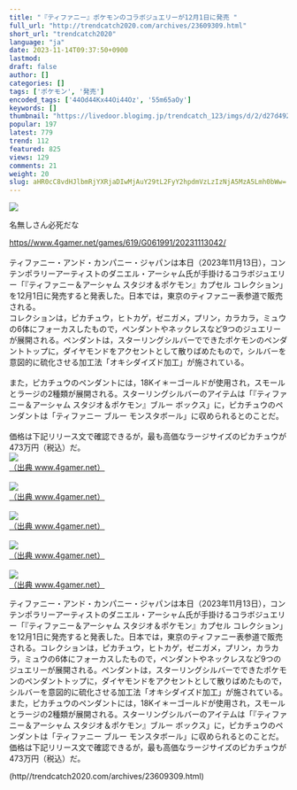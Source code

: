 ```yaml
---
title: "『ティファニー』ポケモンのコラボジュエリーが12月1日に発売 "
full_url: "http://trendcatch2020.com/archives/23609309.html"
short_url: "trendcatch2020"
language: "ja"
date: 2023-11-14T09:37:50+0900
lastmod: 
draft: false
author: []
categories: []
tags: ['ポケモン', '発売']
encoded_tags: ['44Od44Kx44Oi44Oz', '55m65aOy']
keywords: []
thumbnail: "https://livedoor.blogimg.jp/trendcatch_123/imgs/d/2/d27d492b.jpg"
popular: 197
latest: 779
trend: 112
featured: 825
views: 129
comments: 21
weight: 20
slug: aHR0cC8vdHJlbmRjYXRjaDIwMjAuY29tL2FyY2hpdmVzLzIzNjA5MzA5Lmh0bWw=
---
```


![](https://livedoor.blogimg.jp/trendcatch_123/imgs/d/2/d27d492b.jpg)

<div><p>名無しさん必死だな </p><a target='_blank' href='https//www.4gamer.net/games/619/G061991/20231113042/'>https//www.4gamer.net/games/619/G061991/20231113042/</a> <br> <br> ティファニー・アンド・カンパニー・ジャパンは本日（2023年11月13日），コンテンポラリーアーティストのダニエル・アーシャム氏が手掛けるコラボジュエリー「『ティファニー＆アーシャム スタジオ＆ポケモン』カプセル コレクション」を12月1日に発売すると発表した。日本では，東京のティファニー表参道で販売される。 <br> コレクションは，ピカチュウ，ヒトカゲ，ゼニガメ，プリン，カラカラ，ミュウの6体にフォーカスしたもので，ペンダントやネックレスなど9つのジュエリーが展開される。ペンダントは，スターリングシルバーでできたポケモンのペンダントトップに，ダイヤモンドをアクセントとして散りばめたもので，シルバーを意図的に硫化させる加工法「オキシダイズド加工」が施されている。 <br> <br> また，ピカチュウのペンダントには，18Kイ＊ーゴールドが使用され，スモールとラージの2種類が展開される。スターリングシルバーのアイテムは「『ティファニー＆アーシャム スタジオ＆ポケモン』ブルー ボックス」に，ピカチュウのペンダントは「ティファニー ブルー モンスタボール」に収められるとのことだ。 <br> <br> 価格は下記リリース文で確認できるが，最も高価なラージサイズのピカチュウが473万円（税込）だ。 <br> <a href='https//www.4gamer.net/games/619/G061991/20231113042/TN/001.jpg' target='_blank' class='' id='img_1_1'><img src='https//livedoor.blogimg.jp/trendcatch_123/imgs/d/2/d27d492b.jpg'><br>（出典 www.4gamer.net）<br></a> <br> <a href='https//www.4gamer.net/games/619/G061991/20231113042/TN/006.jpg' target='_blank' class='' id='img_1_2'><img src='https//livedoor.blogimg.jp/trendcatch_123/imgs/4/c/4cd8d36b.jpg'><br>（出典 www.4gamer.net）<br></a> <br> <a href='https//www.4gamer.net/games/619/G061991/20231113042/TN/004.jpg' target='_blank' class='' id='img_1_3'><img src='https//livedoor.blogimg.jp/trendcatch_123/imgs/2/e/2ee4b148.jpg'><br>（出典 www.4gamer.net）<br></a> <br> <a href='https//www.4gamer.net/games/619/G061991/20231113042/TN/005.jpg' target='_blank' class='' id='img_1_4'><img src='https//livedoor.blogimg.jp/trendcatch_123/imgs/9/8/98eb1e07.jpg'><br>（出典 www.4gamer.net）<br></a> <br> <a href='https//www.4gamer.net/games/619/G061991/20231113042/TN/007.jpg' target='_blank' class='' id='img_1_5'><img src='https//livedoor.blogimg.jp/trendcatch_123/imgs/3/e/3edbe4df.jpg'><br>（出典 www.4gamer.net）<br></a><p>ティファニー・アンド・カンパニー・ジャパンは本日（2023年11月13日），コンテンポラリーアーティストのダニエル・アーシャム氏が手掛けるコラボジュエリー「『ティファニー＆アーシャム スタジオ＆ポケモン』カプセル コレクション」を12月1日に発売すると発表した。日本では，東京のティファニー表参道で販売される。コレクションは，ピカチュウ，ヒトカゲ，ゼニガメ，プリン，カラカラ，ミュウの6体にフォーカスしたもので，ペンダントやネックレスなど9つのジュエリーが展開される。ペンダントは，スターリングシルバーでできたポケモンのペンダントトップに，ダイヤモンドをアクセントとして散りばめたもので，シルバーを意図的に硫化させる加工法「オキシダイズド加工」が施されている。また，ピカチュウのペンダントには，18Kイ＊ーゴールドが使用され，スモールとラージの2種類が展開される。スターリングシルバーのアイテムは「『ティファニー＆アーシャム スタジオ＆ポケモン』ブルー ボックス」に，ピカチュウのペンダントは「ティファニー ブルー モンスタボール」に収められるとのことだ。価格は下記リリース文で確認できるが，最も高価なラージサイズのピカチュウが473万円（税込）だ。</p></div>

(http//trendcatch2020.com/archives/23609309.html)
